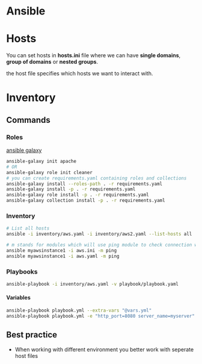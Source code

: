 # Ansible

# Hosts
You can set hosts in **hosts.ini** file where we can have **single domains**, **group of domains** or **nested groups**.

the host file specifies which hosts we want to interact with.
# Inventory

## Commands
### Roles
[ansible galaxy](https://galaxy.ansible.com/)
```sh
ansible-galaxy init apache
# OR
ansible-galaxy role init cleaner
# you can create requirements.yaml containing roles and collections
ansible-galaxy install --roles-path . -r requirements.yaml
ansible-galaxy install -p . -r requirements.yaml
ansible-galaxy role install -p . -r requirements.yaml
ansible-galaxy collection install -p . -r requirements.yaml
```
### Inventory
```sh
# List all hosts
ansible -i inventory/aws.yaml -i inventory/aws2.yaml --list-hosts all
```
```sh
# m stands for modules which will use ping module to check connection with vm
ansible myawsinstance1 -i aws.ini -m ping
ansible myawsinstance1 -i aws.yaml -m ping
```
### Playbooks
```sh
ansible-playbook -i inventory/aws.yaml -v playbook/playbook.yaml
```
#### Variables
```sh
ansible-playbook playbook.yml --extra-vars "@vars.yml"
ansible-playbook playbook.yml -e "http_port=8080 server_name=myserver"

```

## Best practice
- When working with different environment you better work with seperate host files